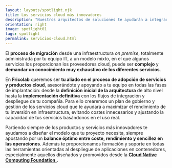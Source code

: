```yaml
---
layout: layouts/spotlight.njk
title: Los servicios cloud más innovadores
description: "Nuestros arquitectos de soluciones te ayudarán a integrar los últimos servicios y productos cloud disponibles.<br>Te proporcionamos todo el apoyo que necesitas para adoptar los servicios de los principales proveedores comerciales, como <b>Amazon Web Services, Microsoft Azure, Google Cloud Computing o Red Hat Openshift</b>.<br>Crearemos un plan de gobierno y gestión de la nube que te ayudará a maximizar el rendimiento de tu inversión en infraestructura, evitando costes innecesarios y ajustando la capacidad de tus servicios basándonos en el uso real."
orientation: right
image: spotlight01
tags: spotlight
permalink: servicios-cloud.html
---
```


El **proceso de migración** desde una infraestructura *on premise*, totalmente administrada por tu equipo IT, a un modelo mixto, en el que algunos servicios los proporcionan los proveedores cloud, puede ser **complejo** y **demandar un conocimiento muy exhaustivo de los diferentes servicios**.

En **Fricolab** queremos ser **tu aliado en el proceso de adopción de servicios y productos cloud**, asesorándote y apoyando a tu equipo en todas las fases de implantación: desde la **definición inicial de la arquitectura** de alto nivel hasta la **implementación definitiva** con los flujos de integración y despliegue de tu compañía. Para ello crearemos un plan de gobierno y gestión de los servicios cloud que te ayudará a maximizar el rendimiento de tu inversión en infraestructura, evitando costes innecesarios y ajustando la capacidad de tus servicios basándonos en el uso real.

Partiendo siempre de los productos y servicios más innovadores te ayudamos a diseñar el modelo que tu proyecto necesita, siempre apostando por un **balance óptimo entre coste, rendimiento y sencillez en las operaciones**. Además te proporcionamos formación y soporte en todas las herramientas orientadas al despliegue de aplicaciones en contenedores, especialmente aquellos diseñados y promovidos desde la <a href="https://www.cncf.io/"><b>Cloud Native Computing Foundation.</b></a>.
